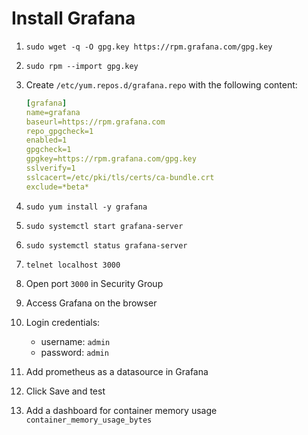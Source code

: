 # Install Grafana

1. `sudo wget -q -O gpg.key https://rpm.grafana.com/gpg.key`
2. `sudo rpm --import gpg.key`
3. Create `/etc/yum.repos.d/grafana.repo` with the following content:
    ```yaml
    [grafana]
    name=grafana
    baseurl=https://rpm.grafana.com
    repo_gpgcheck=1
    enabled=1
    gpgcheck=1
    gpgkey=https://rpm.grafana.com/gpg.key
    sslverify=1
    sslcacert=/etc/pki/tls/certs/ca-bundle.crt
    exclude=*beta*
    ```
4. `sudo yum install -y grafana`

5. `sudo systemctl start grafana-server`

6. `sudo systemctl status grafana-server`

7. `telnet localhost 3000`

8. Open port `3000` in Security Group

9. Access Grafana on the browser

10. Login credentials:
    - username: `admin`
    - password: `admin`

11. Add prometheus as a datasource in Grafana

12. Click Save and test

13. Add a dashboard for container memory usage<br>
    `container_memory_usage_bytes`
